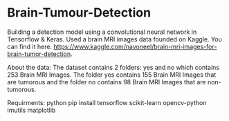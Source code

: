 # Brain-Tumour-Detection
Building a detection model using a convolutional neural network in Tensorflow & Keras.
Used a brain MRI images data founded on Kaggle. You can find it here.
https://www.kaggle.com/navoneel/brain-mri-images-for-brain-tumor-detection.

About the data:
The dataset contains 2 folders: yes and no which contains 253 Brain MRI Images. The folder yes contains 155 Brain MRI Images that are tumorous and the folder no contains 98 Brain MRI Images that are non-tumorous.

Requirments:
python
pip install tensorflow scikit-learn opencv-python imutils matplotlib

